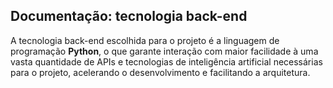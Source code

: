 ﻿


## Documentação: tecnologia back-end

A tecnologia back-end escolhida para o projeto é a linguagem de programação **Python**, o que garante interação com maior facilidade à uma vasta quantidade de APIs e tecnologias de inteligência artificial necessárias para o projeto, acelerando o desenvolvimento e facilitando a arquitetura.
